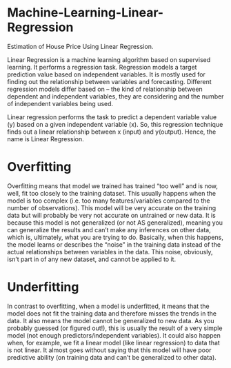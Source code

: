 # Machine-Learning-Linear-Regression
Estimation of House Price Using Linear Regression.

Linear Regression is a machine learning algorithm based on supervised learning. It performs a regression task. Regression models a target prediction value based on independent variables. It is mostly used for finding out the relationship between variables and forecasting. Different regression models differ based on – the kind of relationship between dependent and independent variables, they are considering and the number of independent variables being used.

Linear regression performs the task to predict a dependent variable value (y) based on a given independent variable (x). So, this regression technique finds out a linear relationship between x (input) and y(output). Hence, the name is Linear Regression.

# Overfitting

Overfitting means that model we trained has trained “too well” and is now, well, fit too closely to the training dataset. This usually happens when the model is too complex (i.e. too many features/variables compared to the number of observations). This model will be very accurate on the training data but will probably be very not accurate on untrained or new data. It is because this model is not generalized (or not AS generalized), meaning you can generalize the results and can’t make any inferences on other data, which is, ultimately, what you are trying to do. Basically, when this happens, the model learns or describes the “noise” in the training data instead of the actual relationships between variables in the data. This noise, obviously, isn’t part in of any new dataset, and cannot be applied to it.

# Underfitting
In contrast to overfitting, when a model is underfitted, it means that the model does not fit the training data and therefore misses the trends in the data. It also means the model cannot be generalized to new data. As you probably guessed (or figured out!), this is usually the result of a very simple model (not enough predictors/independent variables). It could also happen when, for example, we fit a linear model (like linear regression) to data that is not linear. It almost goes without saying that this model will have poor predictive ability (on training data and can’t be generalized to other data).
